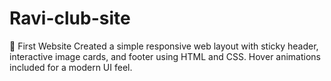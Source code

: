 # Ravi-club-site
🚀 First Website
Created a simple responsive web layout with sticky header, interactive image cards, and footer using HTML and CSS.
Hover animations included for a modern UI feel.
